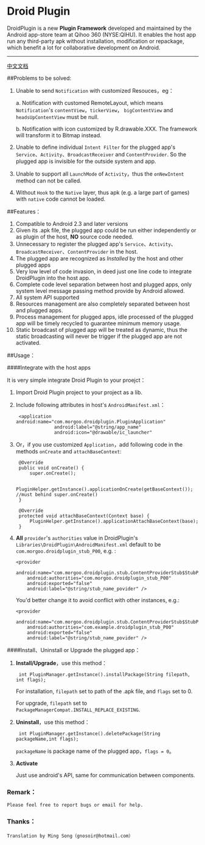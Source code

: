 Droid Plugin
======

DroidPlugin is a new **Plugin Framework** developed and maintained by the Android app-store team at Qihoo 360 (NYSE:QIHU).
It enables the host app run any third-party apk without installation, modification or repackage, which benefit a lot for
collaborative development on Android.

-------

[中文文档](https://github.com/Qihoo360/DroidPlugin/blob/master/readme_cn.md "中文文档")

##Problems to be solved:
    
 1. Unable to send `Notification` with customized Resouces，eg：
 
     a.  Notification with customed RemoteLayout, which means `Notification`'s `contentView`，`tickerView`，
     `bigContentView` and `headsUpContentView` must be null.

     b.  Notification with icon customized by R.drawable.XXX. The framework will transform it to Bitmap instead.

 2. Unable to define individual `Intent Filter` for the plugged app's `Service`、`Activity`、`BroadcastReceiver`
 and `ContentProvider`. So the plugged app is invisible for the outside system and app.

 3. Unable to support all `LaunchMode` of `Activity`，thus the `onNewIntent` method can not be called.

 3. Without `Hook` to the `Native` layer, thus apk (e.g. a large part of games) with `native` code cannot be loaded.
    
##Features：
  1. Compatible to Android 2.3 and later versions
  2. Given its .apk file, the plugged app could be run either independently or as plugin of the host, **NO** source code needed.
  3. Unnecessary to register the plugged app's `Service`、`Activity`、`BroadcastReceiver`、`ContentProvider` in the host.
  4. The plugged app are recognized as *Installed* by the host and other plugged apps
  5. Very low level of code invasion, in deed just one line code to integrate DroidPlugin into the host app.
  6. Complete code level separation between host and plugged apps, only system level message passing method provide by Android allowed.
  7. All system API supported
  8. Resources management are also completely separated between host and plugged apps.
  9. Process management for plugged apps, idle processed of the plugged app will be timely recycled to guarantee minimum memory usage.
  10. Static broadcast of plugged app will be treated as dynamic, thus the static broadcasting will never be trigger if
  the plugged app are not activated.
    
##Usage：

####Integrate with the host apps

It is very simple integrate Droid Plugin to your proejct：

1. Import Droid Plugin project to your project as a lib.

2. Include following attributes in host's `AndroidManifest.xml`：


		<application android:name="com.morgoo.droidplugin.PluginApplication" 
					 android:label="@string/app_name"
					 android:icon="@drawable/ic_launcher" 

           
3. Or，if you use customized `Application`，add following code in the methods `onCreate` and `attachBaseContext`:
    
	    @Override
	    public void onCreate() {
	        super.onCreate();

	        PluginHelper.getInstance().applicationOnCreate(getBaseContext()); //must behind super.onCreate()
	    }
	      
	    @Override
	    protected void attachBaseContext(Context base) {
	        PluginHelper.getInstance().applicationAttachBaseContext(base);
	    }

4.  **All**  `provider`'s `authorities` value in DroidPlugin's `Libraries\DroidPlugin\AndroidManifest.xml`
 default to be `com.morgoo.droidplugin_stub_P00`, e.g. :

	    <provider
            android:name="com.morgoo.droidplugin.stub.ContentProviderStub$StubP00"
            android:authorities="com.morgoo.droidplugin_stub_P00"
            android:exported="false"
            android:label="@string/stub_name_povider" />

	You'd better change it to avoid conflict with other instances, e.g.:

	    <provider
            android:name="com.morgoo.droidplugin.stub.ContentProviderStub$StubP00"
            android:authorities="com.example.droidplugin_stub_P00"
            android:exported="false"
            android:label="@string/stub_name_povider" />


####Install、Uninstall or Upgrade the plugged app：

1. **Install/Upgrade**，use this method：

		int PluginManager.getInstance().installPackage(String filepath, int flags);
   
	For installation, `filepath` set to path of the .apk file, and `flags` set to 0.

	For upgrade, `filepath` set to `PackageManagerCompat.INSTALL_REPLACE_EXISTING`.
        
    
2. **Uninstall**，use this method：

	    int PluginManager.getInstance().deletePackage(String packageName,int flags);

	`packageName` is package name of the plugged app，`flags = 0`。

3. **Activate**

    Just use android's API, same for communication between components.

### Remark：

    Please feel free to report bugs or email for help.
    
### Thanks：
    
    Translation by Ming Song（gnosoir@hotmail.com）    
